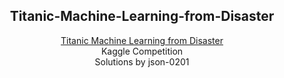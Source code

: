 <h2 align="center">Titanic-Machine-Learning-from-Disaster</h2>

<p align="center">
  <a href="https://www.kaggle.com/competitions/titanic/overview" target="_blank">Titanic Machine Learning from Disaster</a>
  <br>
  Kaggle Competition
  <br>
  Solutions by json-0201
</p>
